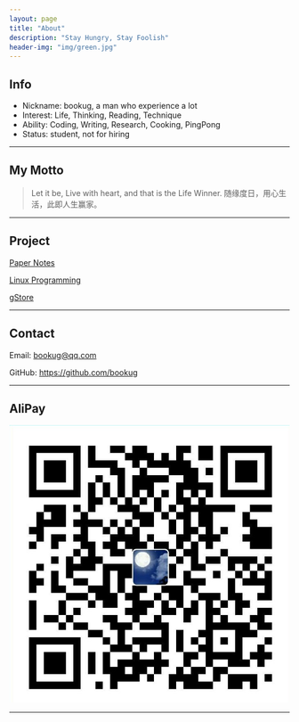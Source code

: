 ```yaml
---
layout: page
title: "About"
description: "Stay Hungry, Stay Foolish"
header-img: "img/green.jpg"
---
```


## Info

- Nickname: bookug, a man who experience a lot
- Interest: Life, Thinking, Reading, Technique
- Ability: Coding, Writing, Research, Cooking, PingPong
- Status: student, not for hiring

---

## My Motto

> Let it be, Live with heart, and that is the Life Winner.
> 随缘度日，用心生活，此即人生赢家。

---

## Project

[Paper Notes](https://github.com/bookug/PaperNotes)

[Linux Programming](https://github.com/bookug/LinuxProgramming)

[gStore](https://github.com/pkumod/gStore)

---

## Contact

Email: <bookug@qq.com>

GitHub: <https://github.com/bookug>

---

## AliPay

![](img/alipay.jpg)

---


